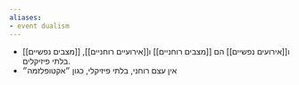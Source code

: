 ```yaml
---
aliases:
- event dualism
---
```

- [[מצבים נפשיים]] ו[[אירועים נפשיים]] הם [[מצבים רוחניים]] ו[[אירועיים רוחניים]], בלתי פיזיקלים. 
- אין עצם רוחני, בלתי פיזיקלי, כגון ״אקטופלזמה״